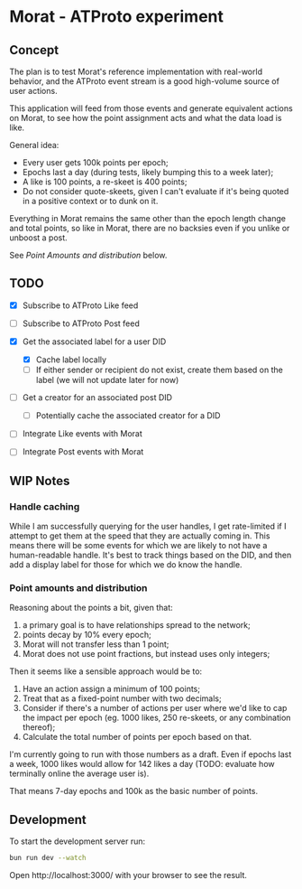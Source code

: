 # Morat - ATProto experiment

## Concept

The plan is to test Morat's reference implementation with real-world behavior, and the ATProto event stream is a good high-volume source of user actions.

This application will feed from those events and generate equivalent actions on Morat, to see how the point assignment acts and what the data load is like.

General idea:

- Every user gets 100k points per epoch;
- Epochs last a day (during tests, likely bumping this to a week later);
- A like is 100 points, a re-skeet is 400 points;
- Do not consider quote-skeets, given I can't evaluate if it's being quoted in a positive context or to dunk on it.

Everything in Morat remains the same other than the epoch length change and total points, so like in Morat, there are no backsies even if you unlike or unboost a post.

See *Point Amounts and distribution* below.

## TODO

- [x]  Subscribe to ATProto Like feed
- [ ] Subscribe to ATProto Post feed
- [x] Get the associated label for a user DID
	- [x] Cache label locally
	- [ ] If either sender or recipient do not exist, create them based on the label (we will not update later for now)
- [ ] Get a creator for an associated post DID
	- [ ] Potentially cache the associated creator for a DID
- [ ] Integrate Like events with Morat
- [ ] Integrate Post events with Morat


## WIP Notes

### Handle caching

While I am successfully querying for the user handles, I get rate-limited if I attempt to get them at the speed that they are actually coming in. This means there will be some events for which we are likely to not have a human-readable handle. It's best to track things based on the DID, and then add a display label for those for which we do know the handle.

### Point amounts and distribution

Reasoning about the points a bit, given that:

1. a primary goal is to have relationships spread to the network; 
2. points decay by 10% every epoch;
3. Morat will not transfer less than 1 point;
4. Morat does not use point fractions, but instead uses only integers;

Then it seems like a sensible approach would be to:

1. Have an action assign a minimum of 100 points;
2. Treat that as a fixed-point number with two decimals;
3. Consider if there's a number of actions per user where we'd like to cap the impact per epoch (eg. 1000 likes, 250 re-skeets, or any combination thereof);
4. Calculate the total number of points per epoch based on that.

I'm currently going to run with those numbers as a draft. Even if epochs last a week, 1000 likes would allow for 142 likes a day (TODO: evaluate how terminally online the average user is).

That means 7-day epochs and 100k as the basic number of points.


## Development
To start the development server run:
```bash
bun run dev --watch
```

Open http://localhost:3000/ with your browser to see the result.